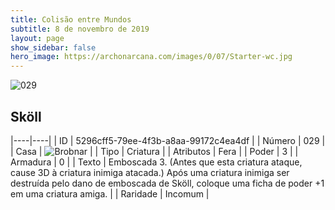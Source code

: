 ```yaml
---
title: Colisão entre Mundos
subtitle: 8 de novembro de 2019
layout: page
show_sidebar: false
hero_image: https://archonarcana.com/images/0/07/Starter-wc.jpg
---
```


![029](https://cdn.keyforgegame.com/media/card_front/pt/452_029_CP9PQQ59W4WP_pt.png)

## Sköll

|----|----|
| ID | 5296cff5-79ee-4f3b-a8aa-99172c4ea4df |
| Número | 029 |
| Casa | ![Brobnar](https://archonarcana.com/images/thumb/e/e0/Brobnar.png/22px-Brobnar.png "Brobnar") |
| Tipo | Criatura |
| Atributos | Fera |
| Poder | 3 |
| Armadura | 0 |
| Texto | Emboscada 3. (Antes que esta criatura ataque, cause 3D à criatura inimiga atacada.) Após uma criatura inimiga ser destruída pelo dano de emboscada de Sköll, coloque uma ficha de poder +1 em uma criatura amiga. |
| Raridade | Incomum |
